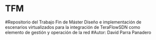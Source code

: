 # TFM

#Repositorio del Trabajo Fin de Máster 
 Diseño e implementación de escenarios
 virtualizados para la integración de
 TeraFlowSDN como elemento de
 gestión y operación de la red
#Autor: David Parra Panadero
